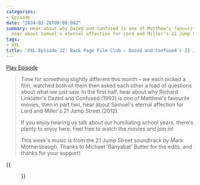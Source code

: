 ```yaml
---
categories:
- Episode
date: "2024-02-26T09:00:00Z"
summary: Hear about why Dazed and Confused is one of Matthew's favourite movies, then
  hear about Samuel's eternal affection for Lord and Miller's 21 Jump Street.
tags:
- XXL
title: 'XXL Episode 22: Back Page Film Club – Dazed and Confused + 21 Jump Street'
---
```


[Play Episode](https://www.patreon.com/posts/xxl-episode-22-99206100)
> Time for something slightly different this month – we each picked a film, watched both of them then asked each other a load of questions about what we just saw. In the first half, hear about why Richard Linklater's Dazed and Confused (1993) is one of Matthew's favourite movies, then in part two, hear about Samuel's eternal affection for Lord and Miller's 21 Jump Street (2012). 
>
> If you enjoy hearing us talk about our humiliating school years, there's plenty to enjoy here. Feel free to watch the movies and join in! 
>
> This week's music is from the 21 Jump Street soundtrack by Mark Mothersbaugh. Thanks to Michael 'Banyabat' Butter for the edits, and thanks for your support!

{{<figure 
    src="/assets/images/fort.jpeg" 
    caption="'For the deep lore heads: this is the Fort we used to go get pissed near when I was a teenager. Had a spooky green light that came on and off, and some kind of radar thing spinning around constantly. But appeared to be completely unmanned.'" 
    alt="Fort">}}